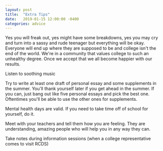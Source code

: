 ```yaml
---
layout: post
title:  "Extra Tips"
date:   2019-01-15 12:00:00 -0400
categories: advice
---
```


Yes you will freak out, yes might have some breakdowns, yes you may cry and turn into a sassy and rude teenager but everything will be okay.  Everyone will end up where they are supposed to be and college isn't the end of the world.  We're in a community that values college to such an unhealthy degree.  Once we accept that we all become happier with our results.

Listen to soothing music

Try to write at least one draft of personal essay and some supplements in the summer.  You'll thank yourself later if you get ahead in the summer.  If you can, just bang out like five personal essays and pick the best one.  Oftentimes you'll be able to use the other ones for supplements.

Mental health days are valid.  If you need to take time off of school for yourself, do it.

Meet with your teachers and tell them how you are feeling. They are understanding, amazing people who will help you in any way they can.

Take notes during information sessions (when a college representative  comes to visit RCDS)
